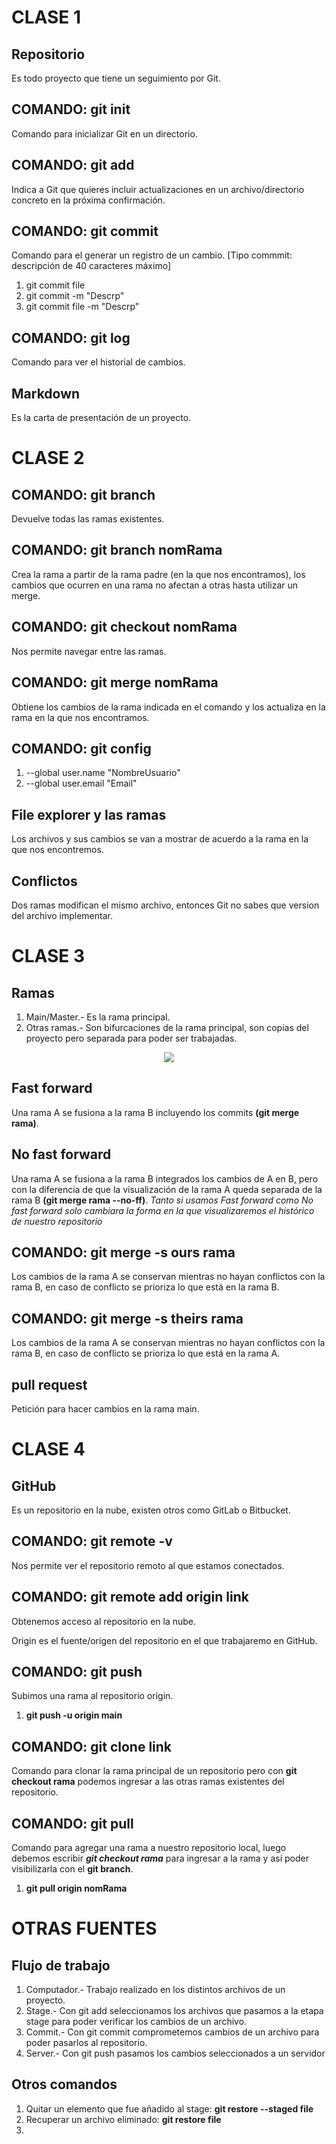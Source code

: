 # CLASE 1
## Repositorio
Es todo proyecto que tiene un seguimiento por Git.
## COMANDO: git init
Comando para inicializar Git en un directorio.
## COMANDO: git add
Indica a Git que quieres incluir actualizaciones en un archivo/directorio concreto en la próxima confirmación.
## COMANDO: git commit
Comando para el generar un registro de un cambio. [Tipo commmit: descripción de 40 caracteres máximo]
1. git commit file
2. git commit -m "Descrp"
3. git commit file -m "Descrp" 
## COMANDO: git log
Comando para ver el historial de cambios.
## Markdown
Es la carta de presentación de un proyecto.

# CLASE 2
## COMANDO: git branch 
Devuelve todas las ramas existentes.
## COMANDO: git branch nomRama
Crea la rama a partir de la rama padre (en la que nos encontramos), los cambios que ocurren en una rama no afectan a otras hasta utilizar un merge.
## COMANDO: git checkout nomRama
Nos permite navegar entre las ramas.
## COMANDO: git merge nomRama
Obtiene los cambios de la rama indicada en el comando y los actualiza en la rama en la que nos encontramos.
## COMANDO: git config
1. --global user.name "NombreUsuario"
2. --global user.email "Email"
## File explorer y las ramas
Los archivos y sus cambios se van a mostrar de acuerdo a la rama en la que nos encontremos.
## Conflictos
Dos ramas modifican el mismo archivo, entonces Git no sabes que version del archivo implementar.

# CLASE 3
## Ramas
1. Main/Master.- Es la rama principal.
2. Otras ramas.- Son bifurcaciones de la rama principal, son copias del proyecto pero separada para poder ser trabajadas.
<p></p>


<center><img src="Ramas.png"></center>

## Fast forward
Una rama A se fusiona a la rama B incluyendo los commits **(git merge rama)**.
## No fast forward
Una rama A se fusiona a la rama B integrados los cambios de A en B, pero con la diferencia de que la visualización de la rama A queda separada de la rama B **(git merge rama --no-ff)**.
*Tanto si usamos Fast forward como No fast forward solo cambiara la forma en la que visualizaremos el histórico de nuestro repositorio*
## COMANDO: git merge -s ours rama
Los cambios de la rama A se conservan mientras no hayan conflictos con la rama B, en caso de conflicto se prioriza lo que está en la rama B.
## COMANDO: git merge -s theirs rama
Los cambios de la rama A se conservan mientras no hayan conflictos con la rama B, en caso de conflicto se prioriza lo que está en la rama A.
## pull request
Petición para hacer cambios en la rama main.

# CLASE 4
## GitHub
Es un repositorio en la nube, existen otros como GitLab o Bitbucket.
## COMANDO: git remote -v
Nos permite ver el repositorio remoto al que estamos conectados.
## COMANDO: git remote add origin link
Obtenemos acceso al repositorio en la nube. <p>
Origin es el fuente/origen del repositorio en el que trabajaremo en GitHub.
## COMANDO: git push 
Subimos una rama al repositorio origin.
1. **git push -u origin main**
## COMANDO: git clone link
Comando para clonar la rama principal de un repositorio pero con **git checkout rama** podemos ingresar a las otras ramas existentes del repositorio.
## COMANDO: git pull
Comando para agregar una rama a nuestro repositorio local, luego debemos escribir ***git checkout rama*** para ingresar a la rama y así poder visibilizarla con el **git branch**.
1. **git pull origin nomRama**

# OTRAS FUENTES
## Flujo de trabajo
1. Computador.- Trabajo realizado en los distintos archivos de un proyecto.
2. Stage.- Con git add seleccionamos los archivos que pasamos a la etapa stage para poder verificar los cambios de un archivo.
3. Commit.- Con git commit comprometemos cambios de un archivo para poder pasarlos al repositorio.
4. Server.- Con git push pasamos los cambios seleccionados a un servidor

## Otros comandos
1. Quitar un elemento que fue añadido al stage: **git restore --staged file**
2. Recuperar un archivo eliminado: **git restore file**
3. 
